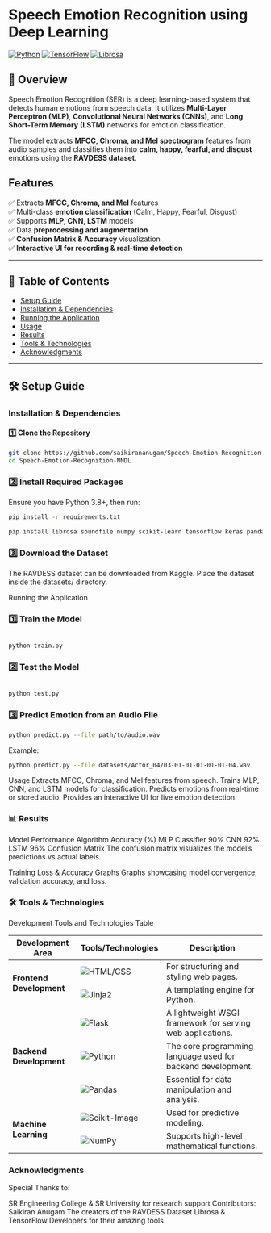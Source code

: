 # Speech Emotion Recognition using Deep Learning

[![Python](https://img.shields.io/badge/Python-3.8%2B-blue.svg)](https://www.python.org/)
[![TensorFlow](https://img.shields.io/badge/TensorFlow-Deep%20Learning-brightgreen)](https://www.tensorflow.org/)
[![Librosa](https://img.shields.io/badge/Librosa-Audio%20Processing-orange)](https://librosa.org/)


## 📌 Overview

Speech Emotion Recognition (SER) is a deep learning-based system that detects human emotions from speech data. It utilizes **Multi-Layer Perceptron (MLP)**, **Convolutional Neural Networks (CNNs)**, and **Long Short-Term Memory (LSTM)** networks for emotion classification.

The model extracts **MFCC, Chroma, and Mel spectrogram** features from audio samples and classifies them into **calm, happy, fearful, and disgust** emotions using the **RAVDESS dataset**.

## Features

✅ Extracts **MFCC, Chroma, and Mel** features  
✅ Multi-class **emotion classification** (Calm, Happy, Fearful, Disgust)  
✅ Supports **MLP, CNN, LSTM** models  
✅ Data **preprocessing and augmentation**  
✅ **Confusion Matrix & Accuracy** visualization  
✅ **Interactive UI for recording & real-time detection**  

---

## 📖 Table of Contents

- [Setup Guide](#setup-guide)
- [Installation & Dependencies](#installation--dependencies)
- [Running the Application](#running-the-application)
- [Usage](#usage)
- [Results](#results)
- [Tools & Technologies](#tools--technologies)
- [Acknowledgments](#acknowledgments)

---

## 🛠️ Setup Guide

### Installation & Dependencies

#### 1️⃣ Clone the Repository
```bash
git clone https://github.com/saikirananugam/Speech-Emotion-Recognition-NNDL.git
cd Speech-Emotion-Recognition-NNDL
```

### 2️⃣ Install Required Packages
Ensure you have Python 3.8+, then run:

```bash
pip install -r requirements.txt
```

```bash
pip install librosa soundfile numpy scikit-learn tensorflow keras pandas matplotlib seaborn
```

### 3️⃣ Download the Dataset
The RAVDESS dataset can be downloaded from Kaggle.
Place the dataset inside the datasets/ directory.

Running the Application
### 1️⃣ Train the Model

```bash

python train.py
```

### 2️⃣ Test the Model

```bash

python test.py
```

### 3️⃣ Predict Emotion from an Audio File
```bash
python predict.py --file path/to/audio.wav
```
Example:

```bash
python predict.py --file datasets/Actor_04/03-01-01-01-01-01-04.wav
```
Usage
Extracts MFCC, Chroma, and Mel features from speech.
Trains MLP, CNN, and LSTM models for classification.
Predicts emotions from real-time or stored audio.
Provides an interactive UI for live emotion detection.

### 📊 Results
Model Performance
Algorithm	Accuracy (%)
MLP Classifier	90%
CNN	92%
LSTM	96%
Confusion Matrix
The confusion matrix visualizes the model’s predictions vs actual labels.

Training Loss & Accuracy Graphs
Graphs showcasing model convergence, validation accuracy, and loss.

### 🛠️ Tools & Technologies
Development Tools and Technologies Table
<table> <thead> <tr> <th>Development Area</th> <th>Tools/Technologies</th> <th>Description</th> </tr> </thead> <tbody> <tr> <td rowspan="2"><strong>Frontend Development</strong></td> <td><img src="https://img.shields.io/badge/HTML/CSS-blue.svg" alt="HTML/CSS"></td> <td>For structuring and styling web pages.</td> </tr> <tr> <td><img src="https://img.shields.io/badge/Jinja2-yellow.svg" alt="Jinja2"></td> <td>A templating engine for Python.</td> </tr> <tr> <td rowspan="3"><strong>Backend Development</strong></td> <td><img src="https://img.shields.io/badge/Flask-black.svg" alt="Flask"></td> <td>A lightweight WSGI framework for serving web applications.</td> </tr> <tr> <td><img src="https://img.shields.io/badge/Python-blue.svg" alt="Python"></td> <td>The core programming language used for backend development.</td> </tr> <tr> <td><img src="https://img.shields.io/badge/Pandas-purple.svg" alt="Pandas"></td> <td>Essential for data manipulation and analysis.</td> </tr> <tr> <td rowspan="2"><strong>Machine Learning</strong></td> <td><img src="https://img.shields.io/badge/Scikit--Image-orange.svg" alt="Scikit-Image"></td> <td>Used for predictive modeling.</td> </tr> <tr> <td><img src="https://img.shields.io/badge/NumPy-darkblue.svg" alt="NumPy"></td> <td>Supports high-level mathematical functions.</td> </tr> </tbody> </table>


### Acknowledgments
Special Thanks to:

SR Engineering College & SR University for research support
Contributors: Saikiran Anugam
The creators of the RAVDESS Dataset
Librosa & TensorFlow Developers for their amazing tools


